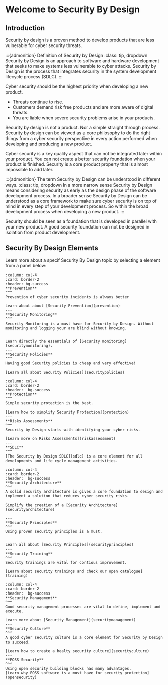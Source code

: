 # Welcome to Security By Design

## Introduction 

Security by design is a proven method to develop products that are less vulnerable for cyber security threats.

:::{admonition} Definition of Security by Design
:class: tip, dropdown
Security by Design is an approach to software and hardware development that seeks to make systems less vulnerable to cyber attacks. Security by Design is the process that integrates security in the system development lifecycle process (SDLC).
:::



Cyber security should be the highest priority when developing a new product. 
* Threats continue to rise.
* Customers demand risk free products and are more aware of digital threats.
* You are liable when severe security problems arise in your products.

Security by design is not a product. Nor a simple straight through process. Security by design can be viewed as a core philosophy to do the right things from a cyber security perspective in every action performed when developing and producing a new product. 

Cyber security is a key quality aspect that can not be integrated later within your product. You can not create a better security foundation when your product is finished. Security is a core product property that is almost impossible to add later. 

:::{admonition} The term Security by Design can be understood in different ways. 
:class: tip, dropdown
 In a more narrow sense Security by Design means considering security as early as the design phase of the software development process. In a broader sense Security by Design can be understood as a core framework to make sure cyber security is on top of mind in every step of your development process. So within the broad development process when developing a new product.
:::


Security should be seen as a foundation that is developed in parallel with your new product. A good security foundation can not be designed in isolation from product development.


## Security By Design Elements


Learn more about a specif Security By Design topic by selecting a element from a panel below:

````{panels}
:column: col-4
:card: border-2
:header: bg-success
**Prevention**
^^^
Prevention of cyber security incidents is always better 

Learn about about [Security Prevention](prevention)
---
**Security Monitoring**
^^^
Security Monitoring is a must have for Security by Design. Without monitoring and logging your are blind without knowing.


Learn directly the essentials of [Security monitoring](securitymonitoring). 
---
**Security Policies**
^^^
Having good Security policies is cheap and very effective!

[Learn all about Security Policies](securitypolicies)
````

````{panels}
:column: col-4
:card: border-2
:header:  bg-success
**Protection**
^^^
Simple security protection is the best. 

[Learn how to simplify Security Protection](protection)
---
**Risks Assessments**
^^^
Security by Design starts with identifying your cyber risks.

[Learn more on Risks Assessments](riskassessment)
---
**SDLC**
^^^
[The Security by Design SDLC](sdlc) is a core element for all developments and life cycle management activities.

````


````{panels}
:column: col-4
:card: border-2
:header:  bg-success
**Security Architecture**
^^^
A solid security architecture is gives a core foundation to design and implement a solution that reduces cyber security risks.

Simplify the creation of a [Security Architecture](securityarchitecture)

---
**Security Principles**
^^^
Using proven security principles is a must. 


Learn all about [Security Principles](securityprinciples)
---
**Security Training**
^^^
Security trainings are vital for contious improvement.

[Learn about security trainings and check our open catalogue](training)
````



````{panels}
:column: col-4
:card: border-2
:header:  bg-success
**Security Management**
^^^
Good security management processes are vital to define, implement and execute.

Learn more about [Security Management](securitymanagement)
---
**Security Culture**
^^^
A good cyber security culture is a core element for Security by Design to succeed. 

[Learn how to create a healty security culture](securityculture)
---
**FOSS Security**
^^^
Using open security building blocks has many advantages.
[Learn why FOSS software is a must have for security protection](opensecurity)
````